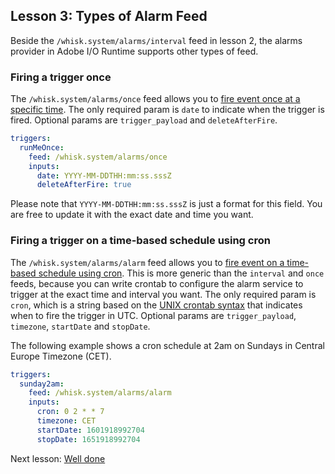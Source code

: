 ## Lesson 3: Types of Alarm Feed

Beside the `/whisk.system/alarms/interval` feed in lesson 2, the alarms provider in Adobe I/O Runtime supports other types of feed.

### Firing a trigger once

The `/whisk.system/alarms/once` feed allows you to [fire event once at a specific time](https://github.com/apache/openwhisk-package-alarms#firing-a-trigger-event-once). The only required param is `date` to indicate when the trigger is fired. Optional params are `trigger_payload` and `deleteAfterFire`.

```yaml
triggers:
  runMeOnce:
    feed: /whisk.system/alarms/once
    inputs: 
      date: YYYY-MM-DDTHH:mm:ss.sssZ
      deleteAfterFire: true
```

Please note that `YYYY-MM-DDTHH:mm:ss.sssZ` is just a format for this field. You are free to update it with the exact date and time you want.

### Firing a trigger on a time-based schedule using cron

The `/whisk.system/alarms/alarm` feed allows you to [fire event on a time-based schedule using cron](https://github.com/apache/openwhisk-package-alarms#firing-a-trigger-on-a-time-based-schedule-using-cron). This is more generic than the `interval` and `once` feeds, because you can write crontab to configure the alarm service to trigger at the exact time and interval you want. The only required param is `cron`, which is a string based on the [UNIX crontab syntax](http://crontab.org) that indicates when to fire the trigger in UTC. Optional params are `trigger_payload`, `timezone`, `startDate` and `stopDate`. 

The following example shows a cron schedule at 2am on Sundays in Central Europe Timezone (CET).

```yaml
triggers:
  sunday2am:
    feed: /whisk.system/alarms/alarm
    inputs: 
      cron: 0 2 * * 7
      timezone: CET
      startDate: 1601918992704
      stopDate: 1651918992704
```

Next lesson: [Well done](welldone.md)